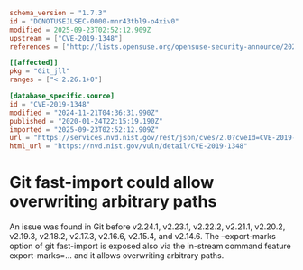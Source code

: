 ```toml
schema_version = "1.7.3"
id = "DONOTUSEJLSEC-0000-mnr43tbl9-o4xiv0"
modified = 2025-09-23T02:52:12.909Z
upstream = ["CVE-2019-1348"]
references = ["http://lists.opensuse.org/opensuse-security-announce/2020-01/msg00056.html", "http://lists.opensuse.org/opensuse-security-announce/2020-05/msg00003.html", "https://access.redhat.com/errata/RHSA-2020:0228", "https://lore.kernel.org/git/xmqqr21cqcn9.fsf%40gitster-ct.c.googlers.com/T/#u", "https://public-inbox.org/git/xmqqr21cqcn9.fsf%40gitster-ct.c.googlers.com/", "https://security.gentoo.org/glsa/202003-30", "https://security.gentoo.org/glsa/202003-42", "https://support.apple.com/kb/HT210729", "http://lists.opensuse.org/opensuse-security-announce/2020-01/msg00056.html", "http://lists.opensuse.org/opensuse-security-announce/2020-05/msg00003.html", "https://access.redhat.com/errata/RHSA-2020:0228", "https://lore.kernel.org/git/xmqqr21cqcn9.fsf%40gitster-ct.c.googlers.com/T/#u", "https://public-inbox.org/git/xmqqr21cqcn9.fsf%40gitster-ct.c.googlers.com/", "https://security.gentoo.org/glsa/202003-30", "https://security.gentoo.org/glsa/202003-42", "https://support.apple.com/kb/HT210729"]

[[affected]]
pkg = "Git_jll"
ranges = ["< 2.26.1+0"]

[database_specific.source]
id = "CVE-2019-1348"
modified = "2024-11-21T04:36:31.990Z"
published = "2020-01-24T22:15:19.190Z"
imported = "2025-09-23T02:52:12.909Z"
url = "https://services.nvd.nist.gov/rest/json/cves/2.0?cveId=CVE-2019-1348"
html_url = "https://nvd.nist.gov/vuln/detail/CVE-2019-1348"
```

# Git fast-import could allow overwriting arbitrary paths

An issue was found in Git before v2.24.1, v2.23.1, v2.22.2, v2.21.1, v2.20.2, v2.19.3, v2.18.2, v2.17.3, v2.16.6, v2.15.4, and v2.14.6. The –export-marks option of git fast-import is exposed also via the in-stream command feature export-marks=... and it allows overwriting arbitrary paths.

